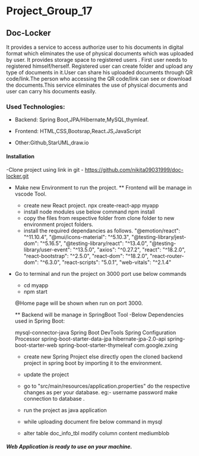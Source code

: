 
# Project_Group_17

## Doc-Locker
   It provides a service to access authorize user to his documents
   in digital format which eliminates the use of physical documents which was uploaded by user.
   It provides storage space to registered users . First user needs to registered himself/herself.
   Registered user can create folder and upload any type of documents in it.User can share his 
   uploaded documents through QR code/link.The person who accessing the QR code/link can
   see or download the documents.This service eliminates the use of physical documents and
   user can carry his documents easily.

### Used Technologies:

  - Backend: Spring Boot,JPA/Hibernate,MySQL,thymleaf.
  
  - Frontend: HTML,CSS,Bootsrap,React.JS,JavaScript
  
  - Other:Github,StarUML,draw.io


#### Installation
  -Clone project using link in git - https://github.com/nikita09031999/doc-locker.git

  - Make new Environment to run the project.
    ** Frontend will be manage in vscode Tool.
     - create new React project.
       npx create-react-app myapp
     - install node modules use below command
       npm install
     - copy the files from respective folder from clone folder to new environment project folders.
     - install the required dependancies as follows.
	"@emotion/react": "^11.10.4",
    "@mui/icons-material": "^5.10.3",
    "@testing-library/jest-dom": "^5.16.5",
    "@testing-library/react": "^13.4.0",
    "@testing-library/user-event": "^13.5.0",
    "axios": "^0.27.2",
    "react": "^18.2.0",
    "react-bootstrap": "^2.5.0",
    "react-dom": "^18.2.0",
    "react-router-dom": "^6.3.0",
    "react-scripts": "5.0.1",
    "web-vitals": "^2.1.4"

  - Go to terminal and run the project on 3000 port
    use below commands
     - cd myapp
     - npm start

     @Home page will be shown when run on port 3000.

    ** Backend will be manage in SpringBoot Tool
     -Below Dependencies used in Spring Boot:

	mysql-connector-java
	Spring Boot DevTools
	Spring Configuration Processor
	spring-boot-starter-data-jpa
        hibernate-jpa-2.0-api
        spring-boot-starter-web
        spring-boot-starter-thymeleaf
        com.google.zxing


     - create new Spring Project else directly open the cloned backend project in spring boot by importing it to the environment.
     - update the project 
     -  go to "src/main/resources/application.properties" do the respective changes as per your database. 
       eg:- username password make connection to database .
     - run the project as java application
     
     - while uploading document fire below command in mysql
     - alter table doc_info_tbl modify column content mediumblob

##### Web Application is ready to use on your machine.
   
